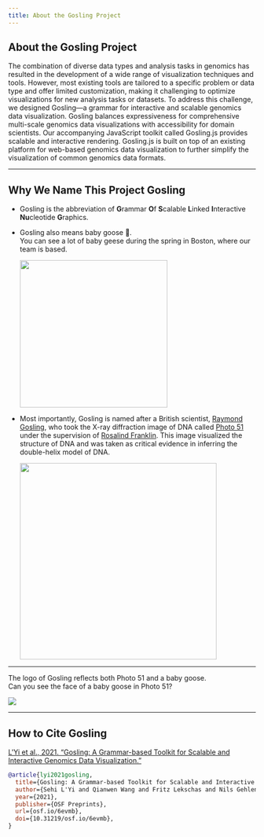 ```yaml
---
title: About the Gosling Project
---
```

## About the Gosling Project
The combination of diverse data types and analysis tasks in genomics has resulted in the development of a wide range of visualization techniques and tools. However, most existing tools are tailored to a specific problem or data type and offer limited customization, making it challenging to optimize visualizations for new analysis tasks or datasets. To address this challenge, we designed Gosling—a grammar for interactive and scalable genomics data visualization. Gosling balances expressiveness for comprehensive multi-scale genomics data visualizations with accessibility for domain scientists. Our accompanying JavaScript toolkit called Gosling.js provides scalable and interactive rendering. Gosling.js is built on top of an existing platform for web-based genomics data visualization to further simplify the visualization of common genomics data formats.

---

## Why We Name This Project **Gosling**
- Gosling is the abbreviation of **G**rammar **O**f **S**calable **L**inked **I**nteractive **Nu**cleotide **G**raphics. 
- Gosling also means baby goose 🐥.   
  You can see a lot of baby geese during the spring in Boston, where our team is based.  
  
  <img src='/gosling-website/img/geese.png' width='300'/>
- Most importantly, Gosling is named after a British scientist, [Raymond Gosling](https://genomebiology.biomedcentral.com/articles/10.1186/gb-2013-14-4-402), who took the X-ray diffraction image of DNA called [Photo 51](https://en.wikipedia.org/wiki/Photo_51) under the supervision of [Rosalind Franklin](https://en.wikipedia.org/wiki/Rosalind_Franklin). This image visualized the structure of DNA and was taken as critical evidence in inferring the double-helix model of DNA.

    <img src='/gosling-website/img/photo+gosling+franklin.png' width='400'/>

---

The logo of Gosling reflects both Photo 51 and a baby goose.  
Can you see the face of a baby goose in Photo 51?

<img src='/gosling-website/img/gosling_intro.gif'/>

---

## How to Cite Gosling

[L'Yi et al., 2021. “Gosling: A Grammar-based Toolkit for Scalable and Interactive Genomics Data Visualization.”](https://osf.io/6evmb)

```bib
@article{lyi2021gosling,
  title={Gosling: A Grammar-based Toolkit for Scalable and Interactive Genomics Data Visualization},
  author={Sehi L'Yi and Qianwen Wang and Fritz Lekschas and Nils Gehlenborg},
  year={2021},
  publisher={OSF Preprints},
  url={osf.io/6evmb},
  doi={10.31219/osf.io/6evmb},
}
```